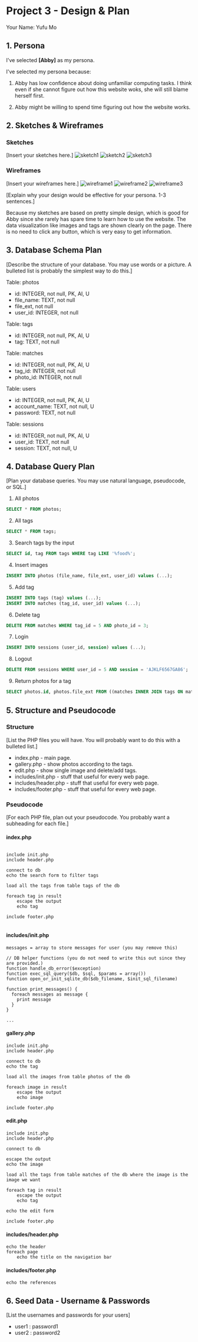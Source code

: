 # Project 3 - Design & Plan

Your Name: Yufu Mo

## 1. Persona

I've selected **[Abby]** as my persona.

I've selected my persona because:

1) Abby has low confidence about doing unfamiliar computing tasks. I think even if she cannot figure out how this website woks, she will still blame herself first.

2) Abby might be willing to spend time figuring out how the website works.

## 2. Sketches & Wireframes

### Sketches

[Insert your sketches here.]
![sketch1](/images/sketch1.png)
![sketch2](/images/sketch2.png)
![sketch3](/images/sketch3.png)

### Wireframes

[Insert your wireframes here.]
![wireframe1](/images/wireframe1.png)
![wireframe2](/images/wireframe2.png)
![wireframe3](/images/wireframe3.png)

[Explain why your design would be effective for your persona. 1-3 sentences.]

Because my sketches are based on pretty simple design, which is good for Abby since she rarely has spare time to learn how to use the website. The data visualization like images and tags are shown clearly on the page. There is no need to click any button, which is very easy to get information.

## 3. Database Schema Plan

[Describe the structure of your database. You may use words or a picture. A bulleted list is probably the simplest way to do this.]

Table: photos
* id: INTEGER, not null, PK, AI, U
* file_name: TEXT, not null
* file_ext, not null
* user_id: INTEGER, not null

Table: tags
* id: INTEGER, not null, PK, AI, U
* tag: TEXT, not null

Table: matches
* id: INTEGER, not null, PK, AI, U
* tag_id: INTEGER, not null
* photo_id: INTEGER, not null

Table: users
* id: INTEGER, not null, PK, AI, U
* account_name: TEXT, not null, U
* password: TEXT, not null

Table: sessions
* id: INTEGER, not null, PK, AI, U
* user_id: TEXT, not null
* session: TEXT, not null, U


## 4. Database Query Plan

[Plan your database queries. You may use natural language, pseudocode, or SQL.]

1. All photos
```sql
SELECT * FROM photos;
```

2. All tags
```sql
SELECT * FROM tags;
```

3. Search tags by the input
```sql
SELECT id, tag FROM tags WHERE tag LIKE '%food%';
```

4. Insert images
```sql
INSERT INTO photos (file_name, file_ext, user_id) values (...);
```

5. Add tag
```sql
INSERT INTO tags (tag) values (...);
INSERT INTO matches (tag_id, user_id) values (...);
```

6. Delete tag
```sql
DELETE FROM matches WHERE tag_id = 5 AND photo_id = 3;
```

7. Login
```sql
INSERT INTO sessions (user_id, session) values (...);
```

8. Logout
```sql
DELETE FROM sessions WHERE user_id = 5 AND session = 'AJKLF6567GA86';
```

9. Return photos for a tag
```sql
SELECT photos.id, photos.file_ext FROM ((matches INNER JOIN tags ON matches.tag_id = tags.id) INNER JOIN photos on photos.id = matches.photo_id) WHERE tag = 'car';
```


## 5. Structure and Pseudocode

### Structure

[List the PHP files you will have. You will probably want to do this with a bulleted list.]

* index.php - main page.
* gallery.php - show photos according to the tags.
* edit.php - show single image and delete/add tags.
* includes/init.php - stuff that useful for every web page.
* includes/header.php - stuff that useful for every web page.
* includes/footer.php - stuff that useful for every web page.

### Pseudocode

[For each PHP file, plan out your pseudocode. You probably want a subheading for each file.]

#### index.php

```

include init.php
include header.php

connect to db
echo the search form to filter tags

load all the tags from table tags of the db

foreach tag in result
    escape the output
    echo tag

include footer.php


```

#### includes/init.php

```
messages = array to store messages for user (you may remove this)

// DB helper functions (you do not need to write this out since they are provided.)
function handle_db_error($exception)
function exec_sql_query($db, $sql, $params = array())
function open_or_init_sqlite_db($db_filename, $init_sql_filename)

function print_messages() {
  foreach messages as message {
    print message
  }
}

...

```

#### gallery.php

```
include init.php
include header.php

connect to db
echo the tag

load all the images from table photos of the db

foreach image in result
    escape the output
    echo image

include footer.php

```


#### edit.php

```
include init.php
include header.php

connect to db

escape the output
echo the image

load all the tags from table matches of the db where the image is the image we want

foreach tag in result
    escape the output
    echo tag

echo the edit form

include footer.php

```

#### includes/header.php

```
echo the header
foreach page
    echo the title on the navigation bar

```

#### includes/footer.php

```
echo the references

```


## 6. Seed Data - Username & Passwords

[List the usernames and passwords for your users]

* user1 : password1
* user2 : password2
